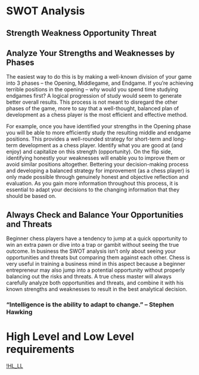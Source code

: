 # SWOT Analysis

## Strength Weakness Opportunity Threat

## Analyze Your Strengths and Weaknesses by Phases
The easiest way to do this is by making a well-known division of your game into 3 phases – the Opening, Middlegame, and Endgame. If you’re achieving terrible positions in the opening – why would you spend time studying endgames first? A logical progression of study would seem to generate better overall results. This process is not meant to disregard the other phases of the game, more to say that a well-thought, balanced plan of development as a chess player is the most efficient and effective method.

For example, once you have identified your strengths in the Opening phase you will be able to more efficiently study the resulting middle and endgame positions. This provides a well-rounded strategy for short-term and long-term development as a chess player. Identify what you are good at (and enjoy) and capitalize on this strength (opportunity). On the flip side, identifying honestly your weaknesses will enable you to improve them or avoid similar positions altogether. Bettering your decision-making process and developing a balanced strategy for improvement (as a chess player) is only made possible through genuinely honest and objective reflection and evaluation. As you gain more information throughout this process, it is essential to adapt your decisions to the changing information that they should be based on.

## Always Check and Balance Your Opportunities and Threats
Beginner chess players have a tendency to jump at a quick opportunity to win an extra pawn or dive into a trap or gambit without seeing the true outcome. In business the SWOT analysis isn’t only about seeing your opportunities and threats but comparing them against each other. Chess is very useful in training a business mind in this aspect because a beginner entrepreneur may also jump into a potential opportunity without properly balancing out the risks and threats. A true chess master will always carefully analyze both opportunities and threats, and combine it with his known strengths and weaknesses to result in the best analytical decision.

### “Intelligence is the ability to adapt to change.” – Stephen Hawking

# High Level and Low Level requirements
[!HL_LL](https://github.com/nuPURohit/LTTS_MiniProject_StepIn/blob/main/6_ImagesAndVideos/HIGH-LEVEL-DESIGNsmall.png)
